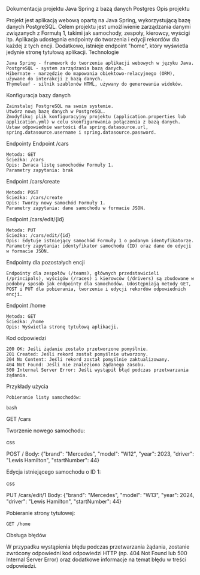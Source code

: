 Dokumentacja projektu Java Spring z bazą danych Postgres
Opis projektu

Projekt jest aplikacją webową opartą na Java Spring, wykorzystującą bazę danych PostgreSQL. Celem projektu jest umożliwienie zarządzania danymi związanych z Formułą 1, takimi jak samochody, zespoły, kierowcy, wyścigi itp. Aplikacja udostępnia endpointy do tworzenia i edycji rekordów dla każdej z tych encji. Dodatkowo, istnieje endpoint "home", który wyświetla jedynie stronę tytułową aplikacji.
Technologie

    Java Spring - framework do tworzenia aplikacji webowych w języku Java.
    PostgreSQL - system zarządzania bazą danych.
    Hibernate - narzędzie do mapowania obiektowo-relacyjnego (ORM), używane do interakcji z bazą danych.
    Thymeleaf - silnik szablonów HTML, używany do generowania widoków.

Konfiguracja bazy danych

    Zainstaluj PostgreSQL na swoim systemie.
    Utwórz nową bazę danych w PostgreSQL.
    Zmodyfikuj plik konfiguracyjny projektu (application.properties lub application.yml) w celu skonfigurowania połączenia z bazą danych. Ustaw odpowiednie wartości dla spring.datasource.url, spring.datasource.username i spring.datasource.password.

Endpointy
Endpoint /cars

    Metoda: GET
    Ścieżka: /cars
    Opis: Zwraca listę samochodów Formuły 1.
    Parametry zapytania: brak

Endpoint /cars/create

    Metoda: POST
    Ścieżka: /cars/create
    Opis: Tworzy nowy samochód Formuły 1.
    Parametry zapytania: dane samochodu w formacie JSON.

Endpoint /cars/edit/{id}

    Metoda: PUT
    Ścieżka: /cars/edit/{id}
    Opis: Edytuje istniejący samochód Formuły 1 o podanym identyfikatorze.
    Parametry zapytania: identyfikator samochodu (ID) oraz dane do edycji w formacie JSON.

Endpointy dla pozostałych encji

    Endpointy dla zespołów (/teams), głównych przedstawicieli (/principals), wyścigów (/races) i kierowców (/drivers) są zbudowane w podobny sposób jak endpointy dla samochodów. Udostępniają metody GET, POST i PUT dla pobierania, tworzenia i edycji rekordów odpowiednich encji.

Endpoint /home

    Metoda: GET
    Ścieżka: /home
    Opis: Wyświetla stronę tytułową aplikacji.

Kod odpowiedzi

    200 OK: Jeśli żądanie zostało przetworzone pomyślnie.
    201 Created: Jeśli rekord został pomyślnie utworzony.
    204 No Content: Jeśli rekord został pomyślnie zaktualizowany.
    404 Not Found: Jeśli nie znaleziono żądanego zasobu.
    500 Internal Server Error: Jeśli wystąpił błąd podczas przetwarzania żądania.

Przykłady użycia

    Pobieranie listy samochodów:

    bash

GET /cars

Tworzenie nowego samochodu:

css

POST /
Body: {"brand": "Mercedes", "model": "W12", "year": 2023, "driver": "Lewis Hamilton", "startNumber": 44}

Edycja istniejącego samochodu o ID 1:

css

PUT /cars/edit/1
Body: {"brand": "Mercedes", "model": "W13", "year": 2024, "driver": "Lewis Hamilton", "startNumber": 44}

Pobieranie strony tytułowej:

    GET /home

Obsługa błędów

W przypadku wystąpienia błędu podczas przetwarzania żądania, zostanie zwrócony odpowiedni kod odpowiedzi 
HTTP (np. 404 Not Found lub 500 Internal Server Error) oraz dodatkowe informacje na temat błędu w treści odpowiedzi. 
